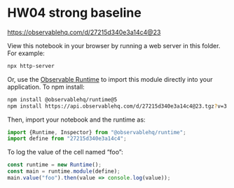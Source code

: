 # HW04 strong baseline

https://observablehq.com/d/27215d340e3a14c4@23

View this notebook in your browser by running a web server in this folder. For
example:

~~~sh
npx http-server
~~~

Or, use the [Observable Runtime](https://github.com/observablehq/runtime) to
import this module directly into your application. To npm install:

~~~sh
npm install @observablehq/runtime@5
npm install https://api.observablehq.com/d/27215d340e3a14c4@23.tgz?v=3
~~~

Then, import your notebook and the runtime as:

~~~js
import {Runtime, Inspector} from "@observablehq/runtime";
import define from "27215d340e3a14c4";
~~~

To log the value of the cell named “foo”:

~~~js
const runtime = new Runtime();
const main = runtime.module(define);
main.value("foo").then(value => console.log(value));
~~~
